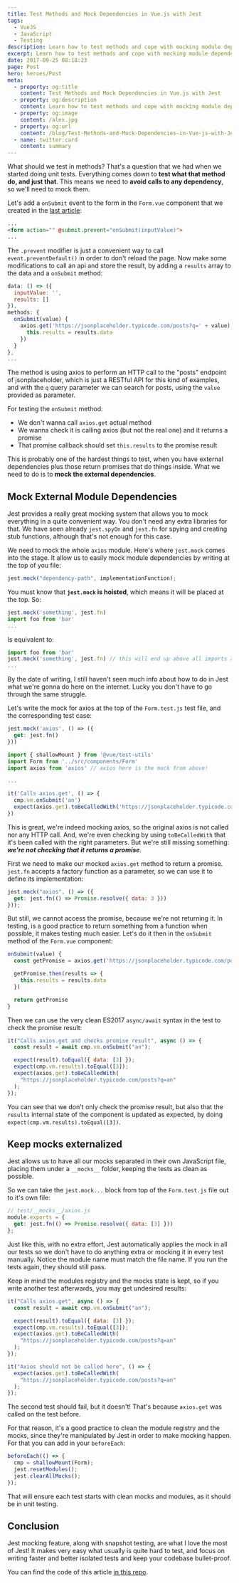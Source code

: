 ```yaml
---
title: Test Methods and Mock Dependencies in Vue.js with Jest
tags:
  - VueJS
  - JavaScript
  - Testing
description: Learn how to test methods and cope with mocking module dependencies.
excerpt: Learn how to test methods and cope with mocking module dependencies.
date: 2017-09-25 08:18:23
page: Post
hero: heroes/Post
meta:
  - property: og:title
    content: Test Methods and Mock Dependencies in Vue.js with Jest
  - property: og:description
    content: Learn how to test methods and cope with mocking module dependencies.
  - property: og:image
    content: /alex.jpg
  - property: og:url
    content: /blog/Test-Methods-and-Mock-Dependencies-in-Vue-js-with-Jest
  - name: twitter:card
    content: summary
---
```


What should we test in methods? That's a question that we had when we started doing unit tests. Everything comes down to **test what that method do, and just that**. This means we need to **avoid calls to any dependency**, so we'll need to mock them.

Let's add a `onSubmit` event to the form in the `Form.vue` component that we created in the [last article](../Test-Computed-Properties-and-Watchers-in-Vue-js-Components-with-Jest/):

```html
...
<form action="" @submit.prevent="onSubmit(inputValue)">
...
```

The `.prevent` modifier is just a convenient way to call `event.preventDefault()` in order to don't reload the page. Now make some modifications to call an api and store the result, by adding a `results` array to the data and a `onSubmit` method:

```javascript
data: () => ({
  inputValue: '',
  results: []
}),
methods: {
  onSubmit(value) {
    axios.get('https://jsonplaceholder.typicode.com/posts?q=' + value).then(results => {
      this.results = results.data
    })
  }
},
...
```

The method is using axios to perform an HTTP call to the "posts" endpoint of jsonplaceholder, which is just a RESTful API for this kind of examples, and with the `q` query parameter we can search for posts, using the `value` provided as parameter.

For testing the `onSubmit` method:

- We don't wanna call `axios.get` actual method
- We wanna check it is calling axios (but not the real one) and it returns a promise
- That promise callback should set `this.results` to the promise result

This is probably one of the hardest things to test, when you have external dependencies plus those return promises that do things inside. What we need to do is to **mock the external dependencies**.

## Mock External Module Dependencies

Jest provides a really great mocking system that allows you to mock everything in a quite convenient way. You don't need any extra libraries for that. We have seen already `jest.spyOn` and `jest.fn` for spying and creating stub functions, although that's not enough for this case.

We need to mock the whole `axios` module. Here's where `jest.mock` comes into the stage. It allow us to easily mock module dependencies by writing at the top of you file:

```javascript
jest.mock("dependency-path", implementationFunction);
```

You must know that **`jest.mock` is hoisted**, which means it will be placed at the top. So:

```javascript
jest.mock('something', jest.fn)
import foo from 'bar'
...
```

Is equivalent to:

```javascript
import foo from 'bar'
jest.mock('something', jest.fn) // this will end up above all imports and everything
...
```

By the date of writing, I still haven't seen much info about how to do in Jest what we're gonna do here on the internet. Lucky you don't have to go through the same struggle.

Let's write the mock for axios at the top of the `Form.test.js` test file, and the corresponding test case:

```javascript
jest.mock('axios', () => ({
  get: jest.fn()
}))

import { shallowMount } from '@vue/test-utils'
import Form from '../src/components/Form'
import axios from 'axios' // axios here is the mock from above!

...

it('Calls axios.get', () => {
  cmp.vm.onSubmit('an')
  expect(axios.get).toBeCalledWith('https://jsonplaceholder.typicode.com/posts?q=an')
})
```

This is great, we're indeed mocking axios, so the original axios is not called nor any HTTP call. And, we're even checking by using `toBeCalledWith` that it's been called with the right parameters. But we're still missing something: **_we're not checking that it returns a promise_**.

First we need to make our mocked `axios.get` method to return a promise. `jest.fn` accepts a factory function as a parameter, so we can use it to define its implementation:

```javascript
jest.mock("axios", () => ({
  get: jest.fn(() => Promise.resolve({ data: 3 }))
}));
```

But still, we cannot access the promise, because we're not returning it. In testing, is a good practice to return something from a function when possible, it makes testing much easier. Let's do it then in the `onSubmit` method of the `Form.vue` component:

```javascript
onSubmit(value) {
  const getPromise = axios.get('https://jsonplaceholder.typicode.com/posts?q=' + value)

  getPromise.then(results => {
    this.results = results.data
  })

  return getPromise
}
```

Then we can use the very clean ES2017 `async/await` syntax in the test to check the promise result:

```javascript
it("Calls axios.get and checks promise result", async () => {
  const result = await cmp.vm.onSubmit("an");

  expect(result).toEqual({ data: [3] });
  expect(cmp.vm.results).toEqual([3]);
  expect(axios.get).toBeCalledWith(
    "https://jsonplaceholder.typicode.com/posts?q=an"
  );
});
```

You can see that we don't only check the promise result, but also that the `results` internal state of the component is updated as expected, by doing `expect(cmp.vm.results).toEqual([3])`.

## Keep mocks externalized

Jest allows us to have all our mocks separated in their own JavaScript file, placing them under a `__mocks__` folder, keeping the tests as clean as possible.

So we can take the `jest.mock...` block from top of the `Form.test.js` file out to it's own file:

```javascript
// test/__mocks__/axios.js
module.exports = {
  get: jest.fn(() => Promise.resolve({ data: [3] }))
};
```

Just like this, with no extra effort, Jest automatically applies the mock in all our tests so we don't have to do anything extra or mocking it in every test manually. Notice the module name must match the file name. If you run the tests again, they should still pass.

Keep in mind the modules registry and the mocks state is kept, so if you write another test afterwards, you may get undesired results:

```javascript
it("Calls axios.get", async () => {
  const result = await cmp.vm.onSubmit("an");

  expect(result).toEqual({ data: [3] });
  expect(cmp.vm.results).toEqual([3]);
  expect(axios.get).toBeCalledWith(
    "https://jsonplaceholder.typicode.com/posts?q=an"
  );
});

it("Axios should not be called here", () => {
  expect(axios.get).toBeCalledWith(
    "https://jsonplaceholder.typicode.com/posts?q=an"
  );
});
```

The second test should fail, but it doesn't! That's because `axios.get` was called on the test before.

For that reason, it's a good practice to clean the module registry and the mocks, since they're manipulated by Jest in order to make mocking happen. For that you can add in your `beforeEach`:

```javascript
beforeEach(() => {
  cmp = shallowMount(Form);
  jest.resetModules();
  jest.clearAllMocks();
});
```

That will ensure each test starts with clean mocks and modules, as it should be in unit testing.

## Conclusion

Jest mocking feature, along with snapshot testing, are what I love the most of Jest! It makes very easy what usually is quite hard to test, and focus on writing faster and better isolated tests and keep your codebase bullet-proof.

You can find the code of this article [in this repo](https://github.com/alexjoverm/vue-testing-series/tree/Test-State-Computed-Properties-and-Methods-in-Vue-js-Components-with-Jest).
